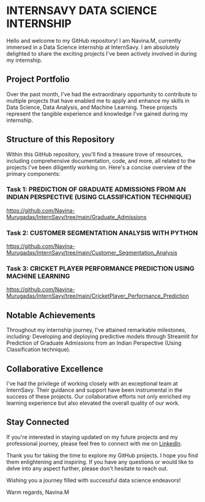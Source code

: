 # INTERNSAVY DATA SCIENCE INTERNSHIP
Hello and welcome to my GitHub repository! I am Navina.M, currently immersed in a Data Science internship at InternSavy. I am absolutely delighted to share the exciting projects I've been actively involved in during my internship.

## Project Portfolio
Over the past month, I've had the extraordinary opportunity to contribute to multiple projects that have enabled me to apply and enhance my skills in Data Science, Data Analysis, and Machine Learning. These projects represent the tangible experience and knowledge I've gained during my internship.

## Structure of this Repository
Within this GitHub repository, you'll find a treasure trove of resources, including comprehensive documentation, code, and more, all related to the projects I've been diligently working on. Here's a concise overview of the primary components:

### Task 1: PREDICTION OF GRADUATE ADMISSIONS FROM AN INDIAN PERSPECTIVE (USING CLASSIFICATION TECHNIQUE)
https://github.com/Navina-Murugadas/InternSavy/tree/main/Graduate_Admissions

### Task 2: CUSTOMER SEGMENTATION ANALYSIS WITH PYTHON
https://github.com/Navina-Murugadas/InternSavy/tree/main/Customer_Segmentation_Analysis

### Task 3: CRICKET PLAYER PERFORMANCE PREDICTION USING MACHINE LEARNING
https://github.com/Navina-Murugadas/InternSavy/tree/main/CricketPlayer_Performance_Prediction

## Notable Achievements
Throughout my internship journey, I've attained remarkable milestones, including:
Developing and deploying predictive models through Streamlit for Prediction of Graduate Admissions from an Indian Perspective (Using Classification technique).

## Collaborative Excellence
I've had the privilege of working closely with an exceptional team at InternSavy. Their guidance and support have been instrumental in the success of these projects. Our collaborative efforts not only enriched my learning experience but also elevated the overall quality of our work.

## Stay Connected
If you're interested in staying updated on my future projects and my professional journey, please feel free to connect with me on [LinkedIn](https://www.linkedin.com/in/navina-murugadas2000).

Thank you for taking the time to explore my GitHub projects. I hope you find them enlightening and inspiring. If you have any questions or would like to delve into any aspect further, please don't hesitate to reach out.

Wishing you a journey filled with successful data science endeavors!

Warm regards,
Navina.M
